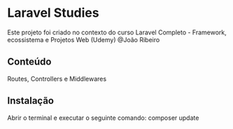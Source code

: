 # Laravel Studies
Este projeto foi criado no contexto do curso
Laravel Completo - Framework, ecossistema e Projetos Web (Udemy)
@João Ribeiro

## Conteúdo
Routes, Controllers e Middlewares

## Instalação
Abrir o terminal e executar o seguinte comando:
composer update